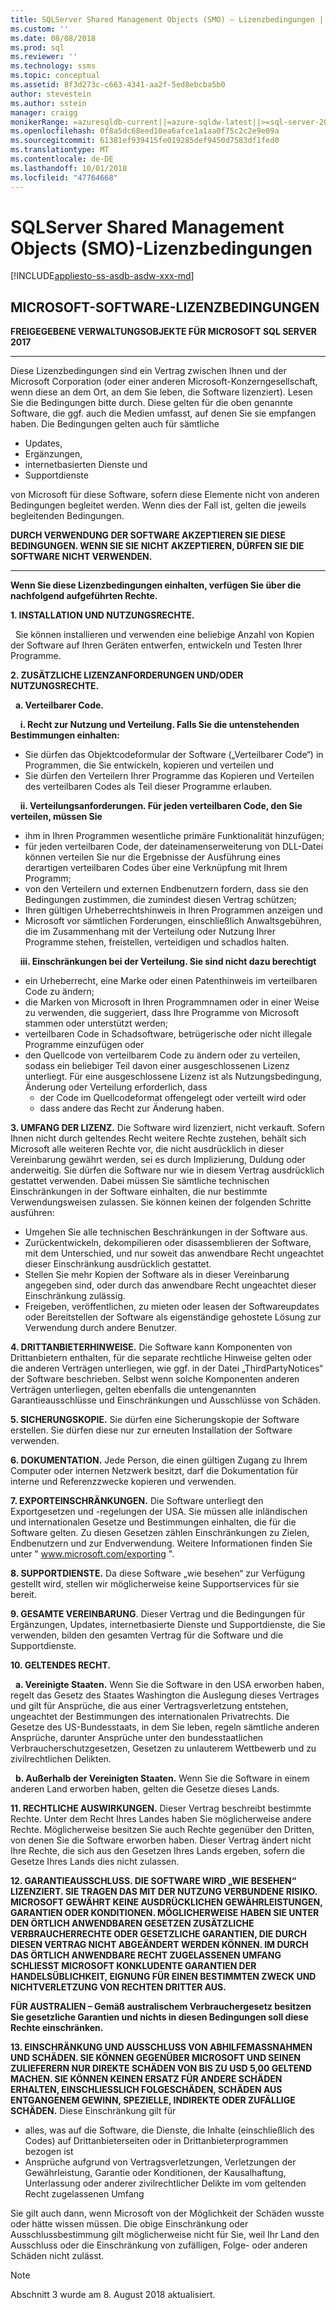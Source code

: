 ```yaml
---
title: SQLServer Shared Management Objects (SMO) – Lizenzbedingungen | Microsoft-Dokumentation
ms.custom: ''
ms.date: 08/08/2018
ms.prod: sql
ms.reviewer: ''
ms.technology: ssms
ms.topic: conceptual
ms.assetid: 8f3d273c-c663-4341-aa2f-5ed8ebcba5b0
author: stevestein
ms.author: sstein
manager: craigg
monikerRange: =azuresqldb-current||=azure-sqldw-latest||>=sql-server-2016||=sqlallproducts-allversions||>=sql-server-linux-2017||=azuresqldb-mi-current
ms.openlocfilehash: 0f8a5dc68eed10ea6afce1a1aa0f75c2c2e9e09a
ms.sourcegitcommit: 61381ef939415fe019285def9450d7583df1fed0
ms.translationtype: MT
ms.contentlocale: de-DE
ms.lasthandoff: 10/01/2018
ms.locfileid: "47764668"
---
```

# <a name="sql-server-shared-management-objects-smo-license-terms"></a>SQLServer Shared Management Objects (SMO)-Lizenzbedingungen
[!INCLUDE[appliesto-ss-asdb-asdw-xxx-md](../../includes/appliesto-ss-asdb-asdw-xxx-md.md)]

## <a name="microsoft-software-license-terms"></a>MICROSOFT-SOFTWARE-LIZENZBEDINGUNGEN
**FREIGEGEBENE VERWALTUNGSOBJEKTE FÜR MICROSOFT SQL SERVER 2017**

---
Diese Lizenzbedingungen sind ein Vertrag zwischen Ihnen und der Microsoft Corporation (oder einer anderen Microsoft-Konzerngesellschaft, wenn diese an dem Ort, an dem Sie leben, die Software lizenziert). Lesen Sie die Bedingungen bitte durch. Diese gelten für die oben genannte Software, die ggf. auch die Medien umfasst, auf denen Sie sie empfangen haben. Die Bedingungen gelten auch für sämtliche
* Updates,
* Ergänzungen,
* internetbasierten Dienste und
* Supportdienste

von Microsoft für diese Software, sofern diese Elemente nicht von anderen Bedingungen begleitet werden. Wenn dies der Fall ist, gelten die jeweils begleitenden Bedingungen.

**DURCH VERWENDUNG DER SOFTWARE AKZEPTIEREN SIE DIESE BEDINGUNGEN. WENN SIE SIE NICHT AKZEPTIEREN, DÜRFEN SIE DIE SOFTWARE NICHT VERWENDEN.**

---
**Wenn Sie diese Lizenzbedingungen einhalten, verfügen Sie über die nachfolgend aufgeführten Rechte.**

**1. INSTALLATION UND NUTZUNGSRECHTE.**

&nbsp;&nbsp;Sie können installieren und verwenden eine beliebige Anzahl von Kopien der Software auf Ihren Geräten entwerfen, entwickeln und Testen Ihrer Programme.

**2.    ZUSÄTZLICHE LIZENZANFORDERUNGEN UND/ODER NUTZUNGSRECHTE.**

&nbsp;&nbsp;**a.    Verteilbarer Code.**

&nbsp;&nbsp;&nbsp;&nbsp;**i.    Recht zur Nutzung und Verteilung. Falls Sie die untenstehenden Bestimmungen einhalten:**
*   Sie dürfen das Objektcodeformular der Software („Verteilbarer Code“) in Programmen, die Sie entwickeln, kopieren und verteilen und
*   Sie dürfen den Verteilern Ihrer Programme das Kopieren und Verteilen des verteilbaren Codes als Teil dieser Programme erlauben.

&nbsp;&nbsp;&nbsp;&nbsp;**ii.   Verteilungsanforderungen. Für jeden verteilbaren Code, den Sie verteilen, müssen Sie**
* ihm in Ihren Programmen wesentliche primäre Funktionalität hinzufügen;
* für jeden verteilbaren Code, der dateinamenserweiterung von DLL-Datei können verteilen Sie nur die Ergebnisse der Ausführung eines derartigen verteilbaren Codes über eine Verknüpfung mit Ihrem Programm;
* von den Verteilern und externen Endbenutzern fordern, dass sie den Bedingungen zustimmen, die zumindest diesen Vertrag schützen; 
* Ihren gültigen Urheberrechtshinweis in Ihren Programmen anzeigen und
* Microsoft vor sämtlichen Forderungen, einschließlich Anwaltsgebühren, die im Zusammenhang mit der Verteilung oder Nutzung Ihrer Programme stehen, freistellen, verteidigen und schadlos halten.

&nbsp;&nbsp;&nbsp;&nbsp;**iii.  Einschränkungen bei der Verteilung. Sie sind nicht dazu berechtigt**
* ein Urheberrecht, eine Marke oder einen Patenthinweis im verteilbaren Code zu ändern;
* die Marken von Microsoft in Ihren Programmnamen oder in einer Weise zu verwenden, die suggeriert, dass Ihre Programme von Microsoft stammen oder unterstützt werden;
* verteilbaren Code in Schadsoftware, betrügerische oder nicht illegale Programme einzufügen oder
* den Quellcode von verteilbarem Code zu ändern oder zu verteilen, sodass ein beliebiger Teil davon einer ausgeschlossenen Lizenz unterliegt. Für eine ausgeschlossene Lizenz ist als Nutzungsbedingung, Änderung oder Verteilung erforderlich, dass
  * der Code im Quellcodeformat offengelegt oder verteilt wird oder
  * dass andere das Recht zur Änderung haben.


**3. UMFANG DER LIZENZ.** Die Software wird lizenziert, nicht verkauft. Sofern Ihnen nicht durch geltendes Recht weitere Rechte zustehen, behält sich Microsoft alle weiteren Rechte vor, die nicht ausdrücklich in dieser Vereinbarung gewährt werden, sei es durch Implizierung, Duldung oder anderweitig. Sie dürfen die Software nur wie in diesem Vertrag ausdrücklich gestattet verwenden. Dabei müssen Sie sämtliche technischen Einschränkungen in der Software einhalten, die nur bestimmte Verwendungsweisen zulassen. Sie können keinen der folgenden Schritte ausführen:

- Umgehen Sie alle technischen Beschränkungen in der Software aus.
- Zurückentwickeln, dekompilieren oder disassemblieren der Software, mit dem Unterschied, und nur soweit das anwendbare Recht ungeachtet dieser Einschränkung ausdrücklich gestattet.
- Stellen Sie mehr Kopien der Software als in dieser Vereinbarung angegeben sind, oder durch das anwendbare Recht ungeachtet dieser Einschränkung zulässig.
- Freigeben, veröffentlichen, zu mieten oder leasen der Softwareupdates oder Bereitstellen der Software als eigenständige gehostete Lösung zur Verwendung durch andere Benutzer.

**4.    DRITTANBIETERHINWEISE.** Die Software kann Komponenten von Drittanbietern enthalten, für die separate rechtliche Hinweise gelten oder die anderen Verträgen unterliegen, wie ggf. in der Datei „ThirdPartyNotices“ der Software beschrieben.  Selbst wenn solche Komponenten anderen Verträgen unterliegen, gelten ebenfalls die untengenannten Garantieausschlüsse und Einschränkungen und Ausschlüsse von Schäden.

**5.    SICHERUNGSKOPIE.** Sie dürfen eine Sicherungskopie der Software erstellen. Sie dürfen diese nur zur erneuten Installation der Software verwenden.

**6.    DOKUMENTATION.** Jede Person, die einen gültigen Zugang zu Ihrem Computer oder internen Netzwerk besitzt, darf die Dokumentation für interne und Referenzzwecke kopieren und verwenden.

**7.    EXPORTEINSCHRÄNKUNGEN.** Die Software unterliegt den Exportgesetzen und -regelungen der USA. Sie müssen alle inländischen und internationalen Gesetze und Bestimmungen einhalten, die für die Software gelten. Zu diesen Gesetzen zählen Einschränkungen zu Zielen, Endbenutzern und zur Endverwendung. Weitere Informationen finden Sie unter " www.microsoft.com/exporting ".

**8.    SUPPORTDIENSTE.** Da diese Software „wie besehen“ zur Verfügung gestellt wird, stellen wir möglicherweise keine Supportservices für sie bereit.

**9.    GESAMTE VEREINBARUNG**. Dieser Vertrag und die Bedingungen für Ergänzungen, Updates, internetbasierte Dienste und Supportdienste, die Sie verwenden, bilden den gesamten Vertrag für die Software und die Supportdienste.

**10.   GELTENDES RECHT.**

&nbsp;&nbsp;**a.    Vereinigte Staaten.** Wenn Sie die Software in den USA erworben haben, regelt das Gesetz des Staates Washington die Auslegung dieses Vertrages und gilt für Ansprüche, die aus einer Vertragsverletzung entstehen, ungeachtet der Bestimmungen des internationalen Privatrechts. Die Gesetze des US-Bundesstaats, in dem Sie leben, regeln sämtliche anderen Ansprüche, darunter Ansprüche unter den bundesstaatlichen Verbraucherschutzgesetzen, Gesetzen zu unlauterem Wettbewerb und zu zivilrechtlichen Delikten.

&nbsp;&nbsp;**b.    Außerhalb der Vereinigten Staaten.** Wenn Sie die Software in einem anderen Land erworben haben, gelten die Gesetze dieses Lands.

**11.   RECHTLICHE AUSWIRKUNGEN.** Dieser Vertrag beschreibt bestimmte Rechte. Unter dem Recht Ihres Landes haben Sie möglicherweise andere Rechte. Möglicherweise besitzen Sie auch Rechte gegenüber den Dritten, von denen Sie die Software erworben haben. Dieser Vertrag ändert nicht Ihre Rechte, die sich aus den Gesetzen Ihres Lands ergeben, sofern die Gesetze Ihres Lands dies nicht zulassen.

**12.   GARANTIEAUSSCHLUSS. DIE SOFTWARE WIRD „WIE BESEHEN“ LIZENZIERT. SIE TRAGEN DAS MIT DER NUTZUNG VERBUNDENE RISIKO. MICROSOFT GEWÄHRT KEINE AUSDRÜCKLICHEN GEWÄHRLEISTUNGEN, GARANTIEN ODER KONDITIONEN. MÖGLICHERWEISE HABEN SIE UNTER DEN ÖRTLICH ANWENDBAREN GESETZEN ZUSÄTZLICHE VERBRAUCHERRECHTE ODER GESETZLICHE GARANTIEN, DIE DURCH DIESEN VERTRAG NICHT ABGEÄNDERT WERDEN KÖNNEN. IM DURCH DAS ÖRTLICH ANWENDBARE RECHT ZUGELASSENEN UMFANG SCHLIESST MICROSOFT KONKLUDENTE GARANTIEN DER HANDELSÜBLICHKEIT, EIGNUNG FÜR EINEN BESTIMMTEN ZWECK UND NICHTVERLETZUNG VON RECHTEN DRITTER AUS.**

**FÜR AUSTRALIEN – Gemäß australischem Verbrauchergesetz besitzen Sie gesetzliche Garantien und nichts in diesen Bedingungen soll diese Rechte einschränken.**

**13.   EINSCHRÄNKUNG UND AUSSCHLUSS VON ABHILFEMASSNAHMEN UND SCHÄDEN. SIE KÖNNEN GEGENÜBER MICROSOFT UND SEINEN ZULIEFERERN NUR DIREKTE SCHÄDEN VON BIS ZU USD 5,00 GELTEND MACHEN. SIE KÖNNEN KEINEN ERSATZ FÜR ANDERE SCHÄDEN ERHALTEN, EINSCHLIESSLICH FOLGESCHÄDEN, SCHÄDEN AUS ENTGANGENEM GEWINN, SPEZIELLE, INDIREKTE ODER ZUFÄLLIGE SCHÄDEN.**
Diese Einschränkung gilt für
* alles, was auf die Software, die Dienste, die Inhalte (einschließlich des Codes) auf Drittanbieterseiten oder in Drittanbieterprogrammen bezogen ist
* Ansprüche aufgrund von Vertragsverletzungen, Verletzungen der Gewährleistung, Garantie oder Konditionen, der Kausalhaftung, Unterlassung oder anderer zivilrechtlicher Delikte im vom geltenden Recht zugelassenen Umfang

Sie gilt auch dann, wenn Microsoft von der Möglichkeit der Schäden wusste oder hätte wissen müssen. Die obige Einschränkung oder Ausschlussbestimmung gilt möglicherweise nicht für Sie, weil Ihr Land den Ausschluss oder die Einschränkung von zufälligen, Folge- oder anderen Schäden nicht zulässt.

> [!NOTE]
> Abschnitt 3 wurde am 8. August 2018 aktualisiert.


